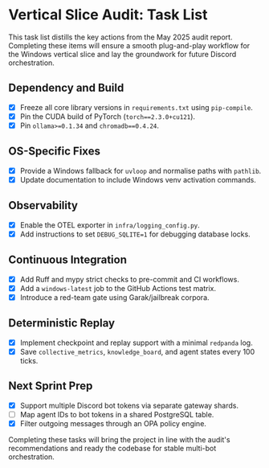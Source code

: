 # Vertical Slice Audit: Task List

This task list distills the key actions from the May 2025 audit report. Completing these items will ensure a smooth plug-and-play workflow for the Windows vertical slice and lay the groundwork for future Discord orchestration.

## Dependency and Build

- [x] Freeze all core library versions in `requirements.txt` using `pip-compile`.
- [x] Pin the CUDA build of PyTorch (`torch==2.3.0+cu121`).
- [x] Pin `ollama>=0.1.34` and `chromadb==0.4.24`.

## OS-Specific Fixes

- [x] Provide a Windows fallback for `uvloop` and normalise paths with `pathlib`.
- [x] Update documentation to include Windows venv activation commands.

## Observability

- [x] Enable the OTEL exporter in `infra/logging_config.py`.
- [x] Add instructions to set `DEBUG_SQLITE=1` for debugging database locks.

## Continuous Integration

- [x] Add Ruff and mypy strict checks to pre-commit and CI workflows.
- [x] Add a `windows-latest` job to the GitHub Actions test matrix.
- [x] Introduce a red-team gate using Garak/jailbreak corpora.

## Deterministic Replay

- [x] Implement checkpoint and replay support with a minimal `redpanda` log.
- [x] Save `collective_metrics`, `knowledge_board`, and agent states every 100 ticks.

## Next Sprint Prep

- [x] Support multiple Discord bot tokens via separate gateway shards.
- [ ] Map agent IDs to bot tokens in a shared PostgreSQL table.
- [x] Filter outgoing messages through an OPA policy engine.

Completing these tasks will bring the project in line with the audit's recommendations and ready the codebase for stable multi-bot orchestration.
